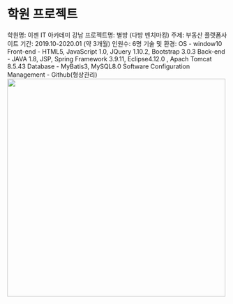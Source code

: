# 학원 프로젝트

<div width="800" height="500">
학원명: 이젠 IT 아카데미 강남 
프로젝트명: 별방 (다방 벤치마킹)
주제: 부동산 플랫폼사이트
기간: 2019.10-2020.01 (약 3개월)
인원수: 6명
기술 및 환경: OS 
              - window10
             Front-end
              - HTML5, JavaScript 1.0, JQuery 1.10.2, Bootstrap 3.0.3
             Back-end
              - JAVA 1.8, JSP, Spring Framework 3.9.11, Eclipse4.12.0 , Apach Tomcat 8.5.43
             Database
              - MyBatis3, MySQL8.0
             Software Configuration Management
              - Github(형상관리)
</div>

<div>
  <img width="500" src="https://user-images.githubusercontent.com/58894035/72663224-822dbc80-3a33-11ea-8414-2bdb459bd72b.png">
</div>



